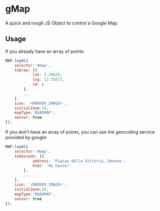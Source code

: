 gMap
=======
A quick and rough JS Object to control a Google Map.

Usage
------

If you already have an array of points:

```javascript
MAP.load({
    selector:'#map',
    toDraw: [{
		    lat: 5.39829,
		    lng: 12.35873,
		    id: i
		}, 
		...
	],
    icon: '<MARKER_IMAGE>',
    initialZoom:10,
    mapType:'ROADMAP',
    sensor: true
});
```

If you don't have an array of points, you can use the geocoding service provided by google:

```javascript
MAP.load({
    selector:'#map',
    toGeocode: [{
		    address: 'Piazza della Vittoria, Genova',
		    html: 'My house!'
		}, 
		...
	],
    icon: '<MARKER_IMAGE>',
    initialZoom:10,
    mapType:'ROADMAP',
    sensor: true
});
```